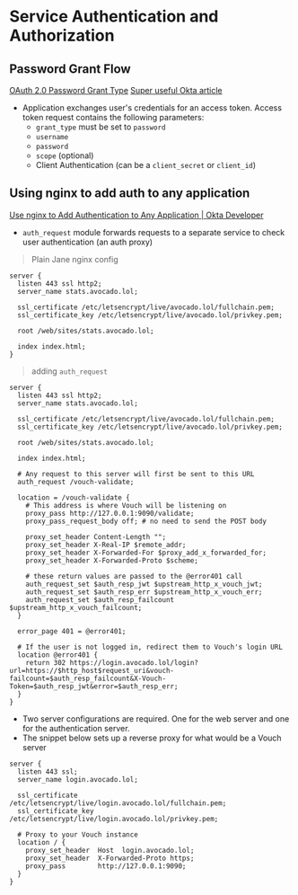 # Service Authentication and Authorization

## Password Grant Flow
[OAuth 2.0 Password Grant Type](https://oauth.net/2/grant-types/password/)
[Super useful Okta article](https://www.oauth.com/oauth2-servers/access-tokens/password-grant/)

- Application exchanges user's credentials for an access token. Access token request contains the following parameters:
  - `grant_type` must be set to `password`
  - `username` 
  - `password`
  - `scope` (optional)
  - Client Authentication (can be a `client_secret` or `client_id`)
 
## Using nginx to add auth to any application

[Use nginx to Add Authentication to Any Application \| Okta Developer](https://developer.okta.com/blog/2018/08/28/nginx-auth-request)

- `auth_request` module forwards requests to a separate service to check user authentication (an auth proxy)

> Plain Jane nginx config
```nginx
server {
  listen 443 ssl http2;
  server_name stats.avocado.lol;

  ssl_certificate /etc/letsencrypt/live/avocado.lol/fullchain.pem;
  ssl_certificate_key /etc/letsencrypt/live/avocado.lol/privkey.pem;

  root /web/sites/stats.avocado.lol;

  index index.html;
}
```

>adding `auth_request`
```nginx
server {
  listen 443 ssl http2;
  server_name stats.avocado.lol;

  ssl_certificate /etc/letsencrypt/live/avocado.lol/fullchain.pem;
  ssl_certificate_key /etc/letsencrypt/live/avocado.lol/privkey.pem;

  root /web/sites/stats.avocado.lol;

  index index.html;
  
  # Any request to this server will first be sent to this URL
  auth_request /vouch-validate;

  location = /vouch-validate {
    # This address is where Vouch will be listening on
    proxy_pass http://127.0.0.1:9090/validate;
    proxy_pass_request_body off; # no need to send the POST body

    proxy_set_header Content-Length "";
    proxy_set_header X-Real-IP $remote_addr;
    proxy_set_header X-Forwarded-For $proxy_add_x_forwarded_for;
    proxy_set_header X-Forwarded-Proto $scheme;

    # these return values are passed to the @error401 call
    auth_request_set $auth_resp_jwt $upstream_http_x_vouch_jwt;
    auth_request_set $auth_resp_err $upstream_http_x_vouch_err;
    auth_request_set $auth_resp_failcount $upstream_http_x_vouch_failcount;
  }

  error_page 401 = @error401;

  # If the user is not logged in, redirect them to Vouch's login URL
  location @error401 {
    return 302 https://login.avocado.lol/login?url=https://$http_host$request_uri&vouch-failcount=$auth_resp_failcount&X-Vouch-Token=$auth_resp_jwt&error=$auth_resp_err;
  }
}
```

- Two server configurations are required. One for the web server and one for the authentication server. 
- The snippet below sets up a reverse proxy for what would be a Vouch server
```nginx
server {
  listen 443 ssl;
  server_name login.avocado.lol;

  ssl_certificate /etc/letsencrypt/live/login.avocado.lol/fullchain.pem;
  ssl_certificate_key /etc/letsencrypt/live/login.avocado.lol/privkey.pem;

  # Proxy to your Vouch instance
  location / {
    proxy_set_header  Host  login.avocado.lol;
    proxy_set_header  X-Forwarded-Proto https;
    proxy_pass        http://127.0.0.1:9090;
  }
}
```